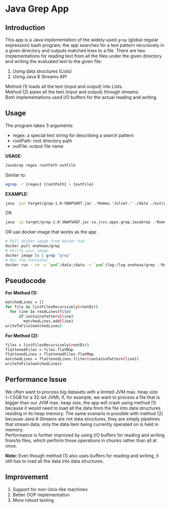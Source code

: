 # Java Grep App
## Introduction
This app is a Java implementation of the widely-used `grep` (global regular expression)
bash program; the app searches for a text pattern recursively in a given directory 
and outputs matched lines to a file.
There are two implementations for reading text from all the files under the 
given directory and writing the evaluated text to the given file:
1. Using data structures (Lists) 
2. Using Java 8 Streams API

Method (1) loads all the text (input and output) into Lists.  
Method (2) pipes all the text (input and output) through streams.  
Both implementations used I/O buffers for the actual reading and writing.

## Usage
The program takes 3 arguments:
- regex: a special text string for describing a search pattern
- rootPath: root directory path
- outFile: output file name

**USAGE:** 
```bash
JavaGrep regex rootPath outFile  
```
Similar to:  
```bash
egrep -r {regex} {rootPath} > {outFile}
```
**EXAMPLE:** 
```bash
java -jar target/grep-1.0-SNAPSHOT.jar .*Romeo.*Juliet.* ./data ./out/grep.out
```
OR
```bash
java -cp target/grep-1.0-SNAPSHOT.jar ca.jrvs.apps.grep.JavaGrep .*Romeo.*Juliet.* ./data ./out/grep.out
```
OR use docker image that works as the app
```bash
# Pull docker image from docker hub
docker pull onehoax/grep
# Verify your image
docker image ls | grep "grep"
# Run the container
docker run --rm -v `pwd`/data:/data -v `pwd`/log:/log onehoax/grep .*Romeo.*Juliet.* /data /log/grep.out
```

## Pseudocode
**For Method (1):**
```bash
matchedLines = []
for file in listFilesRecursively(rootDir)
  for line in readLines(file)
      if containsPattern(line)
        matchedLines.add(line)
writeToFile(matchedLines)
```
**For Method (2):**
```bash
files = listFilesRecursively(rootDir)
flattenedFiles = files.flatMap
flattenedLines = flattenedFiles.flatMap
matchedLines = flattenedLines.filter(containsPattern(line))
writeToFile(matchedLines)
```

## Performance Issue
We often want to process big datasets with a limited JVM max. heap size
(~1.5GB for a 32-bit JVM); if, for example, we want to process a file 
that is bigger than our JVM max. heap size, the app will crash using method
(1) because it would need to load all the data from the file into data structures
residing in its heap memory. 
The same scenario is possible with method (2) because Java 8 Streams are not 
data structures, they are simply pipelines that stream data; only the data item
being currently operated on is held in memory.  
Performance is further improved by using I/O buffers for reading and writing
from/to files, which perform those operations in chunks rather than all at once.  

**Note:** Even though method (1) also uses buffers for reading and writing, it
still has to load all the data into data structures.

## Improvement
1. Support for non-Unix-like machines
2. Better OOP implementation
3. More robust testing